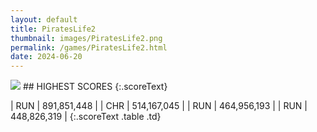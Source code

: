```yaml
---
layout: default
title: PiratesLife2
thumbnail: images/PiratesLife2.png
permalink: /games/PiratesLife2.html
date: 2024-06-20
---
```


<img src="../images/PiratesLife2.png" class="gameThumbnail img-fluid mx-auto align-middle">
## HIGHEST SCORES
{:.scoreText}

| RUN | 891,851,448 | 
| CHR | 514,167,045 | 
| RUN | 464,956,193 | 
| RUN | 448,826,319 | 
{:.scoreText .table .td}
